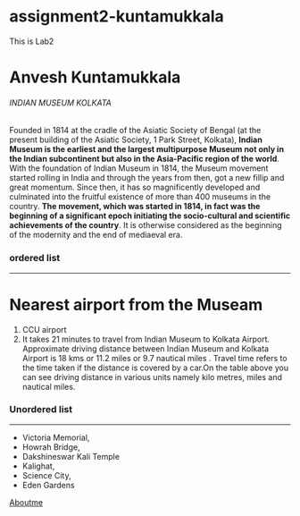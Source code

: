 # assignment2-kuntamukkala
This is Lab2
# Anvesh Kuntamukkala
###### INDIAN MUSEUM KOLKATA 
Founded in 1814 at the cradle of the Asiatic Society of Bengal (at the present building of the Asiatic Society, 1 Park Street, Kolkata), **Indian Museum is the earliest and the largest multipurpose Museum not only in the Indian subcontinent but also in the Asia-Pacific region of the world**. With the foundation of Indian Museum in 1814, the Museum movement started rolling in India and through the years from then, got a new fillip and great momentum. Since then, it has so magnificently developed and culminated into the fruitful existence of more than 400 museums in the country. **The movement, which was started in 1814, in fact was the beginning of a significant epoch initiating the socio-cultural and scientific achievements of the country**. It is otherwise considered as the beginning of the modernity and the end of mediaeval era.


### ordered list
---
# Nearest airport from the Museam
1. CCU airport 
2. It takes 21 minutes to travel from Indian Museum to Kolkata Airport. Approximate driving distance between Indian Museum and Kolkata Airport is 18 kms or 11.2 miles or 9.7 nautical miles . Travel time refers to the time taken if the distance is covered by a car.On the table above you can see driving distance in various units namely kilo metres, miles and nautical miles.

### Unordered list
---
* Victoria Memorial,
* Howrah Bridge,
* Dakshineswar Kali Temple
* Kalighat,
* Science City,
* Eden Gardens

[Aboutme](AboutMe.md)